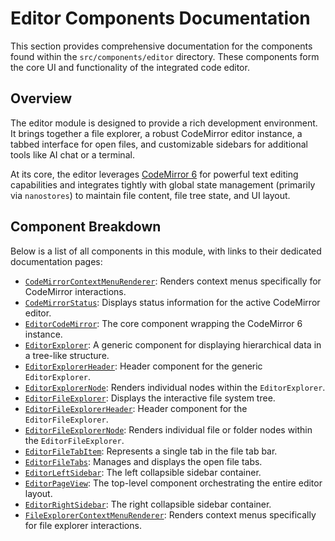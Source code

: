 # Editor Components Documentation

This section provides comprehensive documentation for the components found within the `src/components/editor` directory. These components form the core UI and functionality of the integrated code editor.

## Overview

The editor module is designed to provide a rich development environment. It brings together a file explorer, a robust CodeMirror editor instance, a tabbed interface for open files, and customizable sidebars for additional tools like AI chat or a terminal.

At its core, the editor leverages [CodeMirror 6](https://codemirror.net/) for powerful text editing capabilities and integrates tightly with global state management (primarily via `nanostores`) to maintain file content, file tree state, and UI layout.

## Component Breakdown

Below is a list of all components in this module, with links to their dedicated documentation pages:

- [`CodeMirrorContextMenuRenderer`](./CodeMirrorContextMenuRenderer.md): Renders context menus specifically for CodeMirror interactions.
- [`CodeMirrorStatus`](./CodeMirrorStatus.md): Displays status information for the active CodeMirror editor.
- [`EditorCodeMirror`](./EditorCodeMirror.md): The core component wrapping the CodeMirror 6 instance.
- [`EditorExplorer`](./EditorExplorer.md): A generic component for displaying hierarchical data in a tree-like structure.
- [`EditorExplorerHeader`](./EditorExplorerHeader.md): Header component for the generic `EditorExplorer`.
- [`EditorExplorerNode`](./EditorExplorerNode.md): Renders individual nodes within the `EditorExplorer`.
- [`EditorFileExplorer`](./EditorFileExplorer.md): Displays the interactive file system tree.
- [`EditorFileExplorerHeader`](./EditorFileExplorerHeader.md): Header component for the `EditorFileExplorer`.
- [`EditorFileExplorerNode`](./EditorFileExplorerNode.md): Renders individual file or folder nodes within the `EditorFileExplorer`.
- [`EditorFileTabItem`](./EditorFileTabItem.md): Represents a single tab in the file tab bar.
- [`EditorFileTabs`](./EditorFileTabs.md): Manages and displays the open file tabs.
- [`EditorLeftSidebar`](./EditorLeftSidebar.md): The left collapsible sidebar container.
- [`EditorPageView`](./EditorPageView.md): The top-level component orchestrating the entire editor layout.
- [`EditorRightSidebar`](./EditorRightSidebar.md): The right collapsible sidebar container.
- [`FileExplorerContextMenuRenderer`](./FileExplorerContextMenuRenderer.md): Renders context menus specifically for file explorer interactions.
